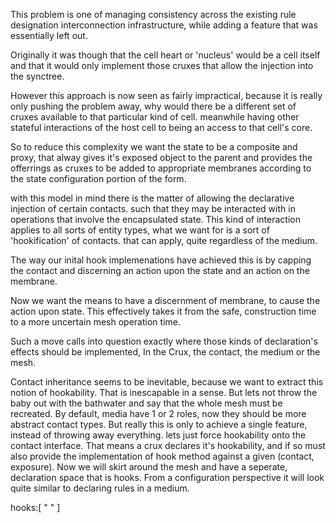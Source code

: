 
This problem is one of managing consistency across the existing rule designation interconnection infrastructure, while adding a feature that was essentially left out.

Originally it was though that the cell heart or 'nucleus' would be a cell itself and that it would only implement those cruxes that allow the injection into the synctree.

However this approach is now seen as fairly impractical, because it is really only pushing the problem away, why would there be a different set of cruxes available to that particular kind of cell. meanwhile having other stateful interactions of the host cell to being an access to that cell's core.

So to reduce this complexity we want the state to be a composite and proxy, that alway gives it's exposed object to the parent and provides the offerrings as cruxes to be added to appropriate membranes according to the state configuration portion of the form.


with this model in mind there is the matter of allowing the declarative injection of certain contacts. such that they may be interacted with in operations that involve the encapsulated state. This kind of interaction applies to all sorts of entity types, what we want for is a sort of 'hookification' of contacts. that can apply, quite regardless of the medium. 

The way our inital hook implemenations have achieved this is by capping the contact and discerning an action upon the state and an action on the membrane. 

Now we want the means to have a discernment of membrane, to cause the action upon state. This effectively takes it from the safe, construction time to a more uncertain mesh operation time.

Such a move calls into question exactly where those kinds of declaration's effects should be implemented, In the Crux, the contact, the medium or the mesh. 

Contact inheritance seems to be inevitable, because we want to extract this notion of hookability. That is inescapable in a sense. But lets not throw the baby out with the bathwater and say that the whole mesh must be recreated. By default, media have 1 or 2 roles, now they should be more abstract contact types. But really this is only to achieve a single feature, instead of throwing away everything. lets just force hookability onto the contact interface. That means a crux declares it's hookability, and if so must also provide the implementation of hook method against a given (contact, exposure). Now we will skirt around the mesh and have a seperate, declaration space that is hooks. From a configuration perspective it will look quite similar to declaring rules in a medium.

hooks:[
	"<designator> "
]





